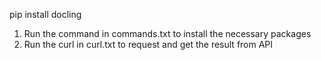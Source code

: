 pip install docling
1. Run the command in commands.txt to install the necessary packages
2. Run the curl in curl.txt to request and get the result from API
